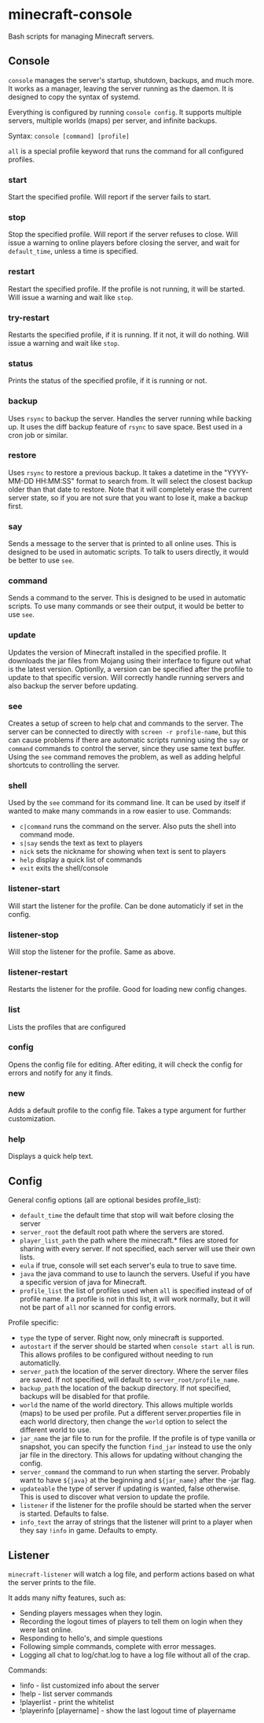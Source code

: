 # minecraft-console
Bash scripts for managing Minecraft servers.

## Console

`console` manages the server's startup, shutdown, backups, and much more. It works as a manager, leaving the server running as the daemon. It is designed to copy the syntax of systemd.

Everything is configured by running `console config`. It supports multiple servers, multiple worlds (maps) per server, and infinite backups.

Syntax: `console [command] [profile]`

`all` is a special profile keyword that runs the command for all configured profiles.

### start
Start the specified profile. Will report if the server fails to start.

### stop
Stop the specified profile. Will report if the server refuses to close. Will issue a warning to online players before closing the server, and wait for `default_time`, unless a time is specified.

### restart
Restart the specified profile. If the profile is not running, it will be started. Will issue a warning and wait like `stop`.

### try-restart
Restarts the specified profile, if it is running. If it not, it will do nothing. Will issue a warning and wait like `stop`.

### status
Prints the status of the specified profile, if it is running or not.

### backup
Uses `rsync` to backup the server. Handles the server running while backing up. It uses the diff backup feature of `rsync` to save space. Best used in a cron job or similar.

### restore
Uses `rsync` to restore a previous backup. It takes a datetime in the "YYYY-MM-DD HH:MM:SS" format to search from. It will select the closest backup older than that date to restore. Note that it will completely erase the current server state, so if you are not sure that you want to lose it, make a backup first.

### say
Sends a message to the server that is printed to all online uses. This is designed to be used in automatic scripts. To talk to users directly, it would be better to use `see`.

### command
Sends a command to the server. This is designed to be used in automatic scripts. To use many commands or see their output, it would be better to use `see`.

### update
Updates the version of Minecraft installed in the specified profile. It downloads the jar files from Mojang using their interface to figure out what is the latest version. Optionlly, a version can be specified after the profile to update to that specific version. Will correctly handle running servers and also backup the server before updating.

### see
Creates a setup of screen to help chat and commands to the server. The server can be connected to directly with `screen -r profile-name`, but this can cause problems if there are automatic scripts running using the `say` or `command` commands to control the server, since they use same text buffer. Using the `see` command removes the problem, as well as adding helpful shortcuts to controlling the server.

### shell
Used by the `see` command for its command line. It can be used by itself if wanted to make many commands in a row easier to use.
Commands:
* `c|command`   runs the command on the server. Also puts the shell into command mode.
* `s|say`       sends the text as text to players
* `nick`        sets the nickname for showing when text is sent to players
* `help`        display a quick list of commands
* `exit`        exits the shell/console

### listener-start
Will start the listener for the profile. Can be done automaticly if set in the config.

### listener-stop
Will stop the listener for the profile. Same as above.

### listener-restart
Restarts the listener for the profile. Good for loading new config changes.

### list
Lists the profiles that are configured

### config
Opens the config file for editing. After editing, it will check the config for errors and notify for any it finds.

### new
Adds a default profile to the config file. Takes a type argument for further customization.

### help
Displays a quick help text.


## Config
General config options (all are optional besides profile_list):
* `default_time`      the default time that stop will wait before closing the server
* `server_root`       the default root path where the servers are stored.
* `player_list_path`  the path where the minecraft.* files are stored for sharing with every server. If not specified, each server will use their own lists.
* `eula`              if true, console will set each server's eula to true to save time.
* `java`              the java command to use to launch the servers. Useful if you have a specific version of java for Minecraft.
* `profile_list`      the list of profiles used when `all` is specified instead of of profile name. If a profile is not in this list, it will work normally, but it will not be part of `all` nor scanned for config errors.

Profile specific:
* `type`              the type of server. Right now, only minecraft is supported.
* `autostart`         if the server should be started when `console start all` is run. This allows profiles to be configured without needing to run automaticlly.
* `server_path`       the location of the server directory. Where the server files are saved. If not specified, will default to `server_root/profile_name`.
* `backup_path`       the location of the backup directory. If not specified, backups will be disabled for that profile.
* `world`             the name of the world directory. This allows multiple worlds (maps) to be used per profile. Put a different server.properties file in each world directory, then change the `world` option to select the different world to use.
* `jar_name`          the jar file to run for the profile. If the profile is of type vanilla or snapshot, you can specify the function `find_jar` instead to use the only jar file in the directory. This allows for updating without changing the config.
* `server_command`    the command to run when starting the server. Probably want to have `${java}` at the beginning and `${jar_name}` after the -jar flag.
* `updateable`        the type of server if updating is wanted, false otherwise. This is used to discover what version to update the profile.
* `listener`          if the listener for the profile should be started when the server is started. Defaults to false.
* `info_text`         the array of strings that the listener will print to a player when they say `!info` in game. Defaults to empty.


## Listener

`minecraft-listener` will watch a log file, and perform actions based on what the server prints to the file.

It adds many nifty features, such as:
* Sending players messages when they login.
* Recording the logout times of players to tell them on login when they were last online.
* Responding to hello's, and simple questions
* Following simple commands, complete with error messages.
* Logging all chat to log/chat.log to have a log file without all of the crap.

Commands:
* !info - list customized info about the server
* !help - list server commands
* !playerlist - print the whitelist
* !playerinfo [playername] - show the last logout time of playername
